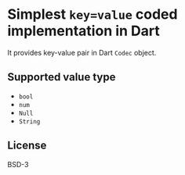 # Simplest `key=value` coded implementation in Dart

It provides key-value pair in Dart `Codec` object.

## Supported value type

* `bool`
* `num`
* `Null`
* `String`

## License

BSD-3
